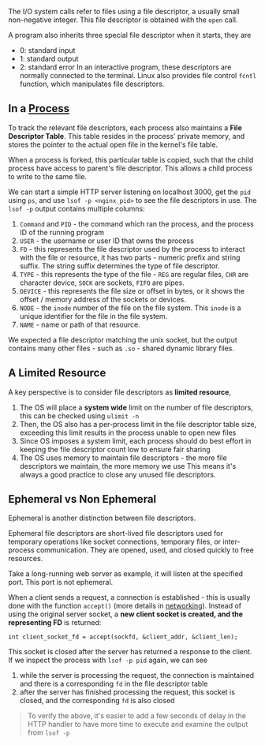 The I/O system calls refer to files using a file descriptor, a usually small non-negative integer. This file descriptor is obtained with the `open` call.

A program also inherits three special file descriptor when it starts, they are
- 0: standard input
- 1: standard output
- 2: standard error
In an interactive program, these descriptors are normally connected to the terminal. Linux also provides file control `fcntl` function, which manipulates file descriptors.
## In a [Process](Linux%20Processes.md)
To track the relevant file descriptors, each process also maintains a **File Descriptor Table**. This table resides in the process' private memory, and stores the pointer to the actual open file in the kernel's file table.

When a process is forked, this particular table is copied, such that the child process have access to parent's file descriptor. This allows a child process to write to the same file.

We can start a simple HTTP server listening on localhost 3000, get the `pid` using `ps`, and use `lsof -p <nginx_pid>` to see the file descriptors in use. The `lsof -p` output contains multiple columns:
1. `Command` and `PID` - the command which ran the process, and the process ID of the running program
2. `USER` - the username or user ID that owns the process
3. `FD` - this represents the file descriptor used by the process to interact with the file or resource, it has two parts - numeric prefix and string suffix. The string suffix determines the type of file descriptor.
4. `TYPE` - this represents the type of the file - `REG` are regular files, `CHR` are character device, `SOCK` are sockets, `FIFO` are pipes.
5. `DEVICE` - this represents the file size or offset in bytes, or it shows the offset / memory address of the sockets or devices.
6. `NODE` - the `inode` number of the file on the file system. This `inode` is a unique identifier for the file in the file system.
7. `NAME` - name or path of that resource.

We expected a file descriptor matching the unix socket, but the output contains many other files - such as `.so` - shared dynamic library files.

## A Limited Resource
A key perspective is to consider file descriptors as **limited resource**,
1. The OS will place a **system wide** limit on the number of file descriptors, this can be checked using `ulimit -n`
2. Then, the OS also has a per-process limit in the file descriptor table size, exceeding this limit results in the process unable to open new files
3. Since OS imposes a system limit, each process should do best effort in keeping the file descriptor count low to ensure fair sharing
5. The OS uses memory to maintain file descriptors - the more file descriptors we maintain, the more memory we use
This means it's always a good practice to close any unused file descriptors.

## Ephemeral vs Non Ephemeral
Ephemeral is another distinction between file descriptors.

Ephemeral file descriptors are short-lived file descriptors used for temporary operations like socket connections, temporary files, or inter-process communication. They are opened, used, and closed quickly to free resources.

Take a long-running web server as example, it will listen at the specified port. This port is not ephemeral.

When a client sends a request, a connection is established - this is usually done with the function `accept()` (more details in [networking](Linux%20Networking.md)).  Instead of using the original server socket, a **new client socket is created, and the representing FD** is returned:
```
int client_socket_fd = accept(sockfd, &client_addr, &client_len);
```

This socket is closed after the server has returned a response to the client. If we inspect the process with `lsof -p pid` again, we can see
1. while the server is processing the request, the connection is maintained and there is a corresponding `fd` in the file descriptor table
2. after the server has finished processing the request, this socket is closed, and the corresponding `fd` is also closed

> To verify the above, it's easier to add a few seconds of delay in the HTTP handler to have more time to execute and examine the output from `lsof -p`


